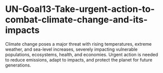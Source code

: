 # UN-Goal13-Take-urgent-action-to-combat-climate-change-and-its-impacts
Climate change poses a major threat with rising temperatures, extreme weather, and sea-level increases, severely impacting vulnerable populations, ecosystems, health, and economies. Urgent action is needed to reduce emissions, adapt to impacts, and protect the planet for future generations.
